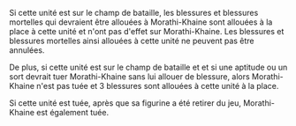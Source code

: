 Si cette unité est sur le champ de bataille, les blessures et blessures mortelles qui devraient être allouées à Morathi-Khaine sont allouées à la place à cette unité et n'ont pas d'effet sur Morathi-Khaine. Les blessures et blessures mortelles ainsi allouées à cette unité ne peuvent pas être annulées.

De plus, si cette unité est sur le champ de bataille et et si une aptitude ou un sort devrait tuer Morathi-Khaine sans lui allouer de blessure, alors Morathi-Khaine n'est pas tuée et 3 blessures sont allouées à cette unité à la place.

Si cette unité est tuée, après que sa figurine a été retirer du jeu, Morathi-Khaine est également tuée.